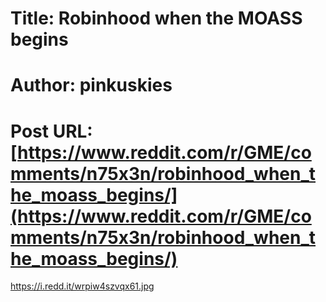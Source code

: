 # Title: Robinhood when the MOASS begins
# Author: pinkuskies
# Post URL: [https://www.reddit.com/r/GME/comments/n75x3n/robinhood_when_the_moass_begins/](https://www.reddit.com/r/GME/comments/n75x3n/robinhood_when_the_moass_begins/)


https://i.redd.it/wrpiw4szvqx61.jpg